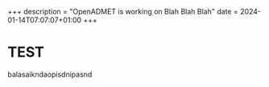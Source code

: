 +++
description = "OpenADMET is working on Blah Blah Blah"
date = 2024-01-14T07:07:07+01:00
+++

# TEST 

balasaikndaopisdnipasnd